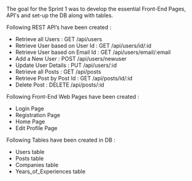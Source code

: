 The goal for the Sprint 1 was to develop the essential Front-End Pages, API's and set-up the DB along with tables.

Following REST API’s have been created :

- Retrieve all Users : GET /api/users
- Retrieve User based on User Id : GET /api/users/id/:id
- Retrieve User based on Email Id : GET /api/users/email/:email
- Add a New User : POST /api/users/newuser
- Update User Details : PUT /api/users/:id
- Retrieve all Posts : GET /api/posts
- Retrieve Post by Post Id : GET /api/posts/id/:id
- Delete Post : DELETE /api/posts/:id

Following Front-End Web Pages have been created :

- Login Page
- Registration Page 
- Home Page 
- Edit Profile Page

Following Tables have been created in DB :

- Users table
- Posts table
- Companies table
- Years_of_Experiences table
